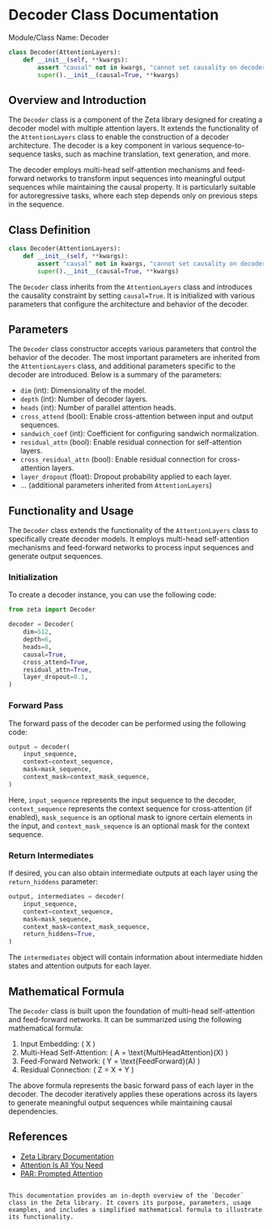 # Decoder Class Documentation

Module/Class Name: Decoder

```python
class Decoder(AttentionLayers):
    def __init__(self, **kwargs):
        assert "causal" not in kwargs, "cannot set causality on decoder"
        super().__init__(causal=True, **kwargs)
```

## Overview and Introduction

The `Decoder` class is a component of the Zeta library designed for creating a decoder model with multiple attention layers. It extends the functionality of the `AttentionLayers` class to enable the construction of a decoder architecture. The decoder is a key component in various sequence-to-sequence tasks, such as machine translation, text generation, and more.

The decoder employs multi-head self-attention mechanisms and feed-forward networks to transform input sequences into meaningful output sequences while maintaining the causal property. It is particularly suitable for autoregressive tasks, where each step depends only on previous steps in the sequence.

## Class Definition

```python
class Decoder(AttentionLayers):
    def __init__(self, **kwargs):
        assert "causal" not in kwargs, "cannot set causality on decoder"
        super().__init__(causal=True, **kwargs)
```

The `Decoder` class inherits from the `AttentionLayers` class and introduces the causality constraint by setting `causal=True`. It is initialized with various parameters that configure the architecture and behavior of the decoder.

## Parameters

The `Decoder` class constructor accepts various parameters that control the behavior of the decoder. The most important parameters are inherited from the `AttentionLayers` class, and additional parameters specific to the decoder are introduced. Below is a summary of the parameters:

- `dim` (int): Dimensionality of the model.
- `depth` (int): Number of decoder layers.
- `heads` (int): Number of parallel attention heads.
- `cross_attend` (bool): Enable cross-attention between input and output sequences.
- `sandwich_coef` (int): Coefficient for configuring sandwich normalization.
- `residual_attn` (bool): Enable residual connection for self-attention layers.
- `cross_residual_attn` (bool): Enable residual connection for cross-attention layers.
- `layer_dropout` (float): Dropout probability applied to each layer.
- ... (additional parameters inherited from `AttentionLayers`)

## Functionality and Usage

The `Decoder` class extends the functionality of the `AttentionLayers` class to specifically create decoder models. It employs multi-head self-attention mechanisms and feed-forward networks to process input sequences and generate output sequences.

### Initialization

To create a decoder instance, you can use the following code:

```python
from zeta import Decoder

decoder = Decoder(
    dim=512,
    depth=6,
    heads=8,
    causal=True,
    cross_attend=True,
    residual_attn=True,
    layer_dropout=0.1,
)
```

### Forward Pass

The forward pass of the decoder can be performed using the following code:

```python
output = decoder(
    input_sequence,
    context=context_sequence,
    mask=mask_sequence,
    context_mask=context_mask_sequence,
)
```

Here, `input_sequence` represents the input sequence to the decoder, `context_sequence` represents the context sequence for cross-attention (if enabled), `mask_sequence` is an optional mask to ignore certain elements in the input, and `context_mask_sequence` is an optional mask for the context sequence.

### Return Intermediates

If desired, you can also obtain intermediate outputs at each layer using the `return_hiddens` parameter:

```python
output, intermediates = decoder(
    input_sequence,
    context=context_sequence,
    mask=mask_sequence,
    context_mask=context_mask_sequence,
    return_hiddens=True,
)
```

The `intermediates` object will contain information about intermediate hidden states and attention outputs for each layer.

## Mathematical Formula

The `Decoder` class is built upon the foundation of multi-head self-attention and feed-forward networks. It can be summarized using the following mathematical formula:

1. Input Embedding: \( X \)
2. Multi-Head Self-Attention: \( A = \text{MultiHeadAttention}(X) \)
3. Feed-Forward Network: \( Y = \text{FeedForward}(A) \)
4. Residual Connection: \( Z = X + Y \)

The above formula represents the basic forward pass of each layer in the decoder. The decoder iteratively applies these operations across its layers to generate meaningful output sequences while maintaining causal dependencies.

## References

- [Zeta Library Documentation](https://example.com/zeta/docs)
- [Attention Is All You Need](https://arxiv.org/abs/1706.03762)
- [PAR: Prompted Attention](https://arxiv.org/abs/2207.04503)
```

This documentation provides an in-depth overview of the `Decoder` class in the Zeta library. It covers its purpose, parameters, usage examples, and includes a simplified mathematical formula to illustrate its functionality.